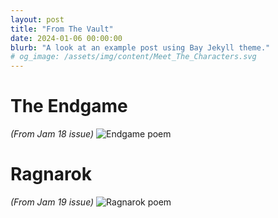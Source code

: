 ```yaml
---
layout: post
title: "From The Vault"
date: 2024-01-06 00:00:00
blurb: "A look at an example post using Bay Jekyll theme."
# og_image: /assets/img/content/Meet_The_Characters.svg
---
```


<h1>The Endgame</h1> <i> (From Jam 18 issue) </i>
<img src="{{ "/assets/img/content/Endgame.png" | absolute_url }}" alt="Endgame poem" class="post-pic"/>

<h1> Ragnarok </h1> <i> (From Jam 19 issue) </i>
<img src="{{ "/assets/img/content/Ragnarok.png" | absolute_url }}" alt="Ragnarok poem" class="post-pic"/>
